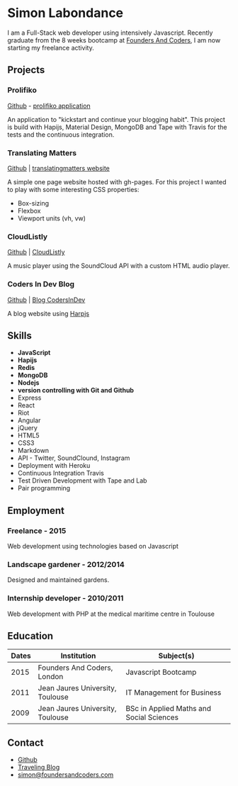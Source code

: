 # Simon Labondance

I am a Full-Stack web developer using intensively Javascript.
Recently graduate from the 8 weeks bootcamp at [Founders And Coders](http://www.foundersandcoders.com/), I am now starting my freelance activity.

## Projects

### Prolifiko

[Github](https://github.com/Prolifiko/prolifiko) - [prolifiko application](prolifiko.herokuapp.com)

An application to "kickstart and continue your blogging habit". This project is build with Hapijs, Material Design, MongoDB and Tape with Travis for the tests and the continuous integration.

### Translating Matters

[Github](https://github.com/translatingmatters/translatingmatters.github.io) |
[translatingmatters website](http://www.translatingmatters.co.uk)

A simple one page website hosted with gh-pages. For this project I wanted to play with some interesting CSS properties:

- Box-sizing
- Flexbox
- Viewport units (vh, vw)

### CloudListly

[Github](https://github.com/CodersInDev/CloudListly) |
[CloudListly](http://codersindev.github.io/CloudListly)

A music player using the SoundCloud API with a custom HTML audio player.

### Coders In Dev Blog

[Github](https://github.com/CodersInDev/blog) |
[Blog CodersInDev](http://codersindev.github.io/blog/)

A blog website using [Harpjs](http://harpjs.com/)

## Skills

- **JavaScript**
- **Hapijs**
- **Redis**
- **MongoDB**
- **Nodejs**
- **version controlling with Git and Github**
- Express
- React
- Riot
- Angular
- jQuery
- HTML5
- CSS3
- Markdown
- API - Twitter, SoundClound, Instagram
- Deployment with Heroku
- Continuous Integration Travis
- Test Driven Development with Tape and Lab
- Pair programming

## Employment

### Freelance - 2015

Web development using technologies based on Javascript

### Landscape gardener - 2012/2014

Designed and maintained gardens.

### Internship developer - 2010/2011

Web development with PHP at the medical maritime centre in Toulouse

## Education


|      Dates      |       Institution       |              Subject(s)              |
| --------------- |-------------------------|--------------------------------------|
|  2015 | Founders And Coders, London | Javascript Bootcamp |
|  2011 | Jean Jaures University, Toulouse | IT Management for Business |
|  2009 | Jean Jaures University, Toulouse | BSc in Applied Maths and Social Sciences |

## Contact

- [Github](https://github.com/SimonLab)
- [Traveling Blog](http://ontheotherside.eu/blog/)
- simon@foundersandcoders.com
